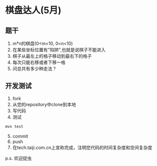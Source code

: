 # 棋盘达人(5月)

## 题干
1. m*n的棋盘(0<m<10, 0<n<10)
2. 在某些坐标位置有"陷阱",也就是说棋子不能进入
3. 棋子从最左上的格子移动到最右下的格子
4. 每次只能右移或者下移一格
5. 问总共有多少种走法？

## 开发测试
1. fork
2. 从您的repository中clone到本地
3. 写代码
4. 测试
```bash
mvn test
```
5. commit
6. push
7. 在tech.taiji.com.cn上宣称完成，注明您代码的时间复杂度和空间复杂度

p.s. 欢迎捉虫





